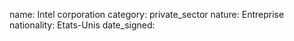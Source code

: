 name: Intel corporation
category: private_sector
nature:  Entreprise
nationality: Etats-Unis
date_signed:
    